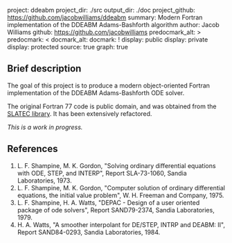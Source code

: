 project: ddeabm
project_dir: ./src
output_dir: ./doc
project_github: https://github.com/jacobwilliams/ddeabm
summary: Modern Fortran implementation of the DDEABM Adams-Bashforth algorithm
author: Jacob Williams
github: https://github.com/jacobwilliams
predocmark_alt: >
predocmark: <
docmark_alt:
docmark: !
display: public
display: private
display: protected
source: true
graph: true

Brief description
---------------

The goal of this project is to produce a modern object-oriented Fortran implementation of the DDEABM Adams-Bashforth ODE solver.

The original Fortran 77 code is public domain, and was obtained from the [SLATEC library](http://www.netlib.org/slatec/src/). It has been extensively refactored.

*This is a work in progress.*

## References

1.  L. F. Shampine, M. K. Gordon, "Solving ordinary differential equations with ODE, STEP, and INTERP",  Report SLA-73-1060, Sandia Laboratories, 1973.
2.  L. F. Shampine, M. K. Gordon, "Computer solution of ordinary differential equations, the initial value problem", W. H. Freeman and Company, 1975.
3. L. F. Shampine, H. A. Watts, "DEPAC - Design of a user oriented package of ode solvers", Report SAND79-2374, Sandia Laboratories, 1979.
4.  H. A. Watts, "A smoother interpolant for DE/STEP, INTRP and DEABM: II", Report SAND84-0293, Sandia Laboratories, 1984.
